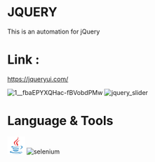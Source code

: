 # JQUERY

This is an automation for jQuery
# Link : 
https://jqueryui.com/


![1__fbaEPYXQHac-fBVobdPMw](https://github.com/Tsai-Anthony/JQUERY/assets/116094020/f1f3c651-eb9b-41e3-8c0b-ee5d63dbc731)
![jquery_slider](https://github.com/Tsai-Anthony/JQUERY/assets/116094020/fc5845d6-d2bc-4f56-a850-c73e56465f6b)

<h1>Language & Tools</h1>
<p align="left"><img src="https://raw.githubusercontent.com/devicons/devicon/master/icons/java/java-original.svg" alt="java" width="40" height="40"/> </a>  <img src="https://raw.githubusercontent.com/detain/svg-logos/780f25886640cef088af994181646db2f6b1a3f8/svg/selenium-logo.svg" alt="selenium" width="40" height="40"/> </a><img 
